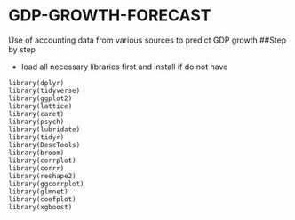 # GDP-GROWTH-FORECAST
Use of accounting data from various sources to predict GDP growth
##Step by step
- load all necessary libraries first and install if do not have
```
library(dplyr)
library(tidyverse)
library(ggplot2)
library(lattice)
library(caret)
library(psych)
library(lubridate)
library(tidyr)
library(DescTools)
library(broom)
library(corrplot)
library(corrr)
library(reshape2)
library(ggcorrplot)
library(glmnet)
library(coefplot)
library(xgboost)
```

